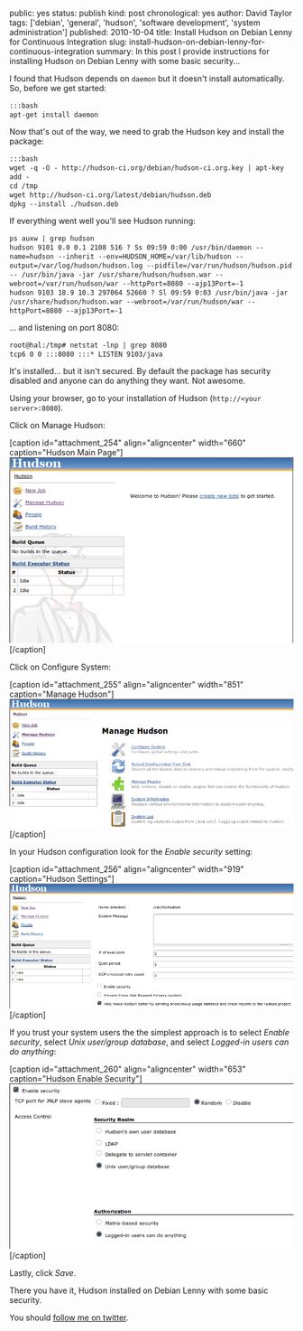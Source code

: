 public: yes
status: publish
kind: post
chronological: yes
author: David Taylor
tags: ['debian', 'general', 'hudson', 'software development', 'system administration']
published: 2010-10-04
title: Install Hudson on Debian Lenny for Continuous Integration
slug: install-hudson-on-debian-lenny-for-continuous-integration
summary: In this post I provide instructions for installing Hudson on Debian Lenny with some basic security...

I found that Hudson depends on `daemon` but it doesn't install automatically.  So, before we get started:


    :::bash
    apt-get install daemon


Now that's out of the way, we need to grab the Hudson key and install the package:


    :::bash
    wget -q -O - http://hudson-ci.org/debian/hudson-ci.org.key | apt-key add -
    cd /tmp
    wget http://hudson-ci.org/latest/debian/hudson.deb
    dpkg --install ./hudson.deb


If everything went well you'll see Hudson running:


    ps auxw | grep hudson
    hudson 9101 0.0 0.1 2108 516 ? Ss 09:59 0:00 /usr/bin/daemon --name=hudson --inherit --env=HUDSON_HOME=/var/lib/hudson --output=/var/log/hudson/hudson.log --pidfile=/var/run/hudson/hudson.pid -- /usr/bin/java -jar /usr/share/hudson/hudson.war --webroot=/var/run/hudson/war --httpPort=8080 --ajp13Port=-1
    hudson 9103 18.9 10.3 297064 52660 ? Sl 09:59 0:03 /usr/bin/java -jar /usr/share/hudson/hudson.war --webroot=/var/run/hudson/war --httpPort=8080 --ajp13Port=-1


... and listening on port 8080:


    root@hal:/tmp# netstat -lnp | grep 8080
    tcp6 0 0 :::8080 :::* LISTEN 9103/java


It's installed... but it isn't secured. By default the package has security disabled and anyone can do anything they want. Not awesome.

Using your browser, go to your installation of Hudson (`http://<your server>:8080`).

Click on Manage Hudson:

[caption id="attachment_254" align="aligncenter" width="660" caption="Hudson Main Page"][![Hudson Main Page](/assets/images/2010/10/Hudson-Main-Page.png)](/assets/images/2010/10/Hudson-Main-Page.png)[/caption]

Click on Configure System:

[caption id="attachment_255" align="aligncenter" width="851" caption="Manage Hudson"][![Manage Hudson](/assets/images/2010/10/Manage-Hudson.png)](/assets/images/2010/10/Manage-Hudson.png)[/caption]

In your Hudson configuration look for the _Enable security_ setting:

[caption id="attachment_256" align="aligncenter" width="919" caption="Hudson Settings"][![Hudson Settings](/assets/images/2010/10/Hudson-Settings.png)](/assets/images/2010/10/Hudson-Settings.png)[/caption]

If you trust your system users the the simplest approach is to select _Enable security_, select _Unix user/group database_, and select _Logged-in users can do anything_:

[caption id="attachment_260" align="aligncenter" width="653" caption="Hudson Enable Security"][![Hudson Enable Security](/assets/images/2010/10/Hudson-Enable-Security.png)](/assets/images/2010/10/Hudson-Enable-Security.png)[/caption]

Lastly, click _Save_.

There you have it, Hudson installed on Debian Lenny with some basic security.

You should [follow me on twitter](http://twitter.com/davidltaylor).
